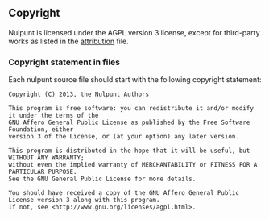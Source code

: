 ## Copyright
Nulpunt is licensed under the AGPL version 3 license, except for third-party works as listed in the [attribution](attribution.md) file.

### Copyright statement in files
Each nulpunt source file should start with the following copyright statement:
```
Copyright (C) 2013, the Nulpunt Authors

This program is free software: you can redistribute it and/or modify it under the terms of the
GNU Affero General Public License as published by the Free Software Foundation, either
version 3 of the License, or (at your option) any later version.

This program is distributed in the hope that it will be useful, but WITHOUT ANY WARRANTY;
without even the implied warranty of MERCHANTABILITY or FITNESS FOR A PARTICULAR PURPOSE.
See the GNU General Public License for more details.

You should have received a copy of the GNU Affero General Public License version 3 along with this program.
If not, see <http://www.gnu.org/licenses/agpl.html>.
```
